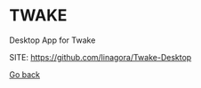 # TWAKE
 
 Desktop App for Twake
 
 SITE: https://github.com/linagora/Twake-Desktop

 [Go back](https://portable-linux-apps.github.io/apps.html)
